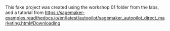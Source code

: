 This fake project was created using the workshop 01 folder from the labs, and a tutorial from https://sagemaker-examples.readthedocs.io/en/latest/autopilot/sagemaker_autopilot_direct_marketing.html#Downloading
